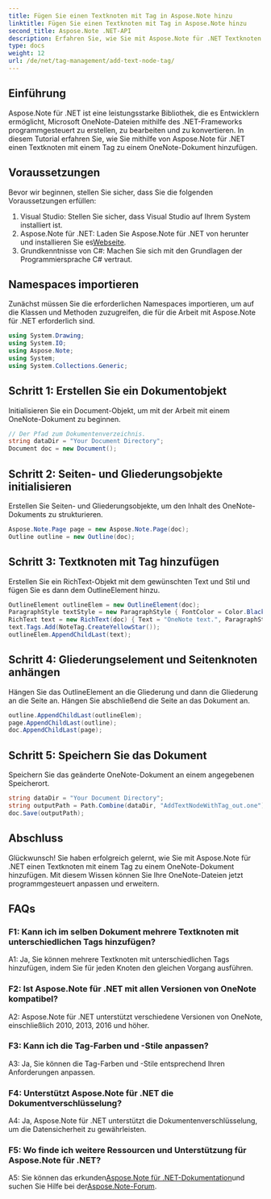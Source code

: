 ```yaml
---
title: Fügen Sie einen Textknoten mit Tag in Aspose.Note hinzu
linktitle: Fügen Sie einen Textknoten mit Tag in Aspose.Note hinzu
second_title: Aspose.Note .NET-API
description: Erfahren Sie, wie Sie mit Aspose.Note für .NET Textknoten mit Tags zu OneNote-Dokumenten hinzufügen.
type: docs
weight: 12
url: /de/net/tag-management/add-text-node-tag/
---
```

## Einführung

Aspose.Note für .NET ist eine leistungsstarke Bibliothek, die es Entwicklern ermöglicht, Microsoft OneNote-Dateien mithilfe des .NET-Frameworks programmgesteuert zu erstellen, zu bearbeiten und zu konvertieren. In diesem Tutorial erfahren Sie, wie Sie mithilfe von Aspose.Note für .NET einen Textknoten mit einem Tag zu einem OneNote-Dokument hinzufügen.

## Voraussetzungen

Bevor wir beginnen, stellen Sie sicher, dass Sie die folgenden Voraussetzungen erfüllen:

1. Visual Studio: Stellen Sie sicher, dass Visual Studio auf Ihrem System installiert ist.
2.  Aspose.Note für .NET: Laden Sie Aspose.Note für .NET von herunter und installieren Sie es[Webseite](https://releases.aspose.com/note/net/).
3. Grundkenntnisse von C#: Machen Sie sich mit den Grundlagen der Programmiersprache C# vertraut.

## Namespaces importieren

Zunächst müssen Sie die erforderlichen Namespaces importieren, um auf die Klassen und Methoden zuzugreifen, die für die Arbeit mit Aspose.Note für .NET erforderlich sind.

```csharp
using System.Drawing;
using System.IO;
using Aspose.Note;
using System;
using System.Collections.Generic;
```

## Schritt 1: Erstellen Sie ein Dokumentobjekt

Initialisieren Sie ein Document-Objekt, um mit der Arbeit mit einem OneNote-Dokument zu beginnen.

```csharp
// Der Pfad zum Dokumentenverzeichnis.
string dataDir = "Your Document Directory";
Document doc = new Document();
```

## Schritt 2: Seiten- und Gliederungsobjekte initialisieren

Erstellen Sie Seiten- und Gliederungsobjekte, um den Inhalt des OneNote-Dokuments zu strukturieren.

```csharp
Aspose.Note.Page page = new Aspose.Note.Page(doc);
Outline outline = new Outline(doc);
```

## Schritt 3: Textknoten mit Tag hinzufügen

Erstellen Sie ein RichText-Objekt mit dem gewünschten Text und Stil und fügen Sie es dann dem OutlineElement hinzu.

```csharp
OutlineElement outlineElem = new OutlineElement(doc);
ParagraphStyle textStyle = new ParagraphStyle { FontColor = Color.Black, FontName = "Arial", FontSize = 10 };
RichText text = new RichText(doc) { Text = "OneNote text.", ParagraphStyle = textStyle };
text.Tags.Add(NoteTag.CreateYellowStar());
outlineElem.AppendChildLast(text);
```

## Schritt 4: Gliederungselement und Seitenknoten anhängen

Hängen Sie das OutlineElement an die Gliederung und dann die Gliederung an die Seite an. Hängen Sie abschließend die Seite an das Dokument an.

```csharp
outline.AppendChildLast(outlineElem);
page.AppendChildLast(outline);
doc.AppendChildLast(page);
```

## Schritt 5: Speichern Sie das Dokument

Speichern Sie das geänderte OneNote-Dokument an einem angegebenen Speicherort.

```csharp
string dataDir = "Your Document Directory";
string outputPath = Path.Combine(dataDir, "AddTextNodeWithTag_out.one");
doc.Save(outputPath);
```

## Abschluss

Glückwunsch! Sie haben erfolgreich gelernt, wie Sie mit Aspose.Note für .NET einen Textknoten mit einem Tag zu einem OneNote-Dokument hinzufügen. Mit diesem Wissen können Sie Ihre OneNote-Dateien jetzt programmgesteuert anpassen und erweitern.

## FAQs

### F1: Kann ich im selben Dokument mehrere Textknoten mit unterschiedlichen Tags hinzufügen?

A1: Ja, Sie können mehrere Textknoten mit unterschiedlichen Tags hinzufügen, indem Sie für jeden Knoten den gleichen Vorgang ausführen.

### F2: Ist Aspose.Note für .NET mit allen Versionen von OneNote kompatibel?

A2: Aspose.Note für .NET unterstützt verschiedene Versionen von OneNote, einschließlich 2010, 2013, 2016 und höher.

### F3: Kann ich die Tag-Farben und -Stile anpassen?

A3: Ja, Sie können die Tag-Farben und -Stile entsprechend Ihren Anforderungen anpassen.

### F4: Unterstützt Aspose.Note für .NET die Dokumentverschlüsselung?

A4: Ja, Aspose.Note für .NET unterstützt die Dokumentenverschlüsselung, um die Datensicherheit zu gewährleisten.

### F5: Wo finde ich weitere Ressourcen und Unterstützung für Aspose.Note für .NET?

 A5: Sie können das erkunden[Aspose.Note für .NET-Dokumentation](https://reference.aspose.com/note/net/)und suchen Sie Hilfe bei der[Aspose.Note-Forum](https://forum.aspose.com/c/note/28).